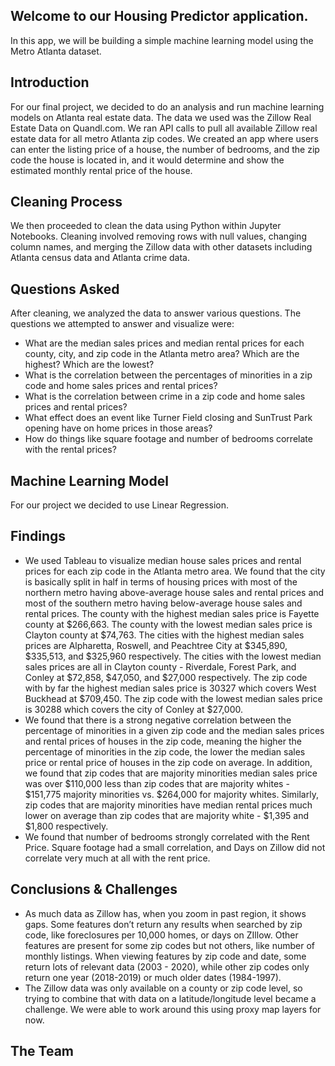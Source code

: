 ## Welcome to our Housing Predictor application.

In this app, we will be building a simple machine learning model using the Metro Atlanta dataset.

## Introduction

For our final project, we decided to do an analysis and run machine learning models on Atlanta real estate data. The data we used was the Zillow Real Estate Data on Quandl.com. We ran API calls to pull all available Zillow real estate data for all metro Atlanta zip codes. We created an app where users can enter the listing price of a house, the number of bedrooms, and the zip code the house is located in, and it would determine and show the estimated monthly rental price of the house.

## Cleaning Process

We then proceeded to clean the data using Python within Jupyter Notebooks. Cleaning involved removing rows with null values, changing column names, and merging the Zillow data with other datasets including Atlanta census data and Atlanta crime data.

## Questions Asked 

After cleaning, we analyzed the data to answer various questions. The questions we attempted to answer and visualize were:

* What are the median sales prices and median rental prices for each county, city, and zip code in the Atlanta metro area? Which are the highest? Which are the lowest?
* What is the correlation between the percentages of minorities in a zip code and home sales prices and rental prices?
* What is the correlation between crime in a zip code and home sales prices and rental prices?
* What effect does an event like Turner Field closing and SunTrust Park opening have on home prices in those areas?
* How do things like square footage and number of bedrooms correlate with the rental prices?

## Machine Learning Model

For our project we decided to use Linear Regression.

## Findings

* We used Tableau to visualize median house sales prices and rental prices for each zip code in the Atlanta metro area. We found that the city is basically split in half in terms of housing prices with most of the northern metro having above-average house sales and rental prices and most of the southern metro having below-average house sales and rental prices. The county with the highest median sales price is Fayette county at $266,663. The county with the lowest median sales price is Clayton county at $74,763. The cities with the highest median sales prices are Alpharetta, Roswell, and Peachtree City at $345,890, $335,513, and $325,960 respectively. The cities with the lowest median sales prices are all in Clayton county - Riverdale, Forest Park, and Conley at $72,858, $47,050, and $27,000 respectively. The zip code with by far the highest median sales price is 30327 which covers West Buckhead at $709,450. The zip code with the lowest median sales price is 30288 which covers the city of Conley at $27,000.
* We found that there is a strong negative correlation between the percentage of minorities in a given zip code and the median sales prices and rental prices of houses in the zip code, meaning the higher the percentage of minorities in the zip code, the lower the median sales price or rental price of houses in the zip code on average. In addition, we found that zip codes that are majority minorities median sales price was over $110,000 less than zip codes that are majority whites - $151,775 majority minorities vs. $264,000 for majority whites. Similarly, zip codes that are majority minorities have median rental prices much lower on average than zip codes that are majority white - $1,395 and $1,800 respectively.
* We found that number of bedrooms strongly correlated with the Rent Price. Square footage had a small correlation, and Days on Zillow did not correlate very much at all with the rent price.

## Conclusions & Challenges

* As much data as Zillow has, when you zoom in past region, it shows gaps. Some features don’t return any results when searched by zip code, like foreclosures per 10,000 homes, or days on ZIllow. Other features are present for some zip codes but not others, like number of monthly listings. When viewing features by zip code and date, some return lots of relevant data (2003 - 2020), while other zip codes only return one year (2018-2019) or much older dates (1984-1997).
* The Zillow data was only available on a county or zip code level, so trying to combine that with data on a latitude/longitude level became a challenge. We were able to work around this using proxy map layers for now.

## The Team
